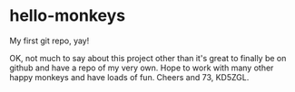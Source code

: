 # hello-monkeys
My first git repo, yay!

OK, not much to say about this project other than it's great to finally be on github and have a repo of my very own. Hope to work with many other happy monkeys and have loads of fun. Cheers and 73, KD5ZGL.
